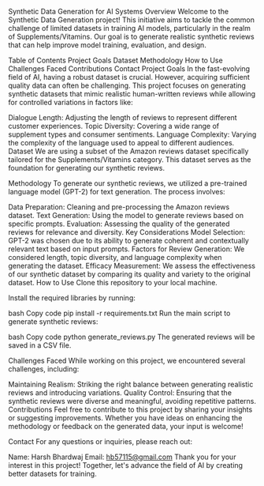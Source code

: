 Synthetic Data Generation for AI Systems
Overview
Welcome to the Synthetic Data Generation project! This initiative aims to tackle the common challenge of limited datasets in training AI models, particularly in the realm of Supplements/Vitamins. Our goal is to generate realistic synthetic reviews that can help improve model training, evaluation, and design.

Table of Contents
Project Goals
Dataset
Methodology
How to Use
Challenges Faced
Contributions
Contact
Project Goals
In the fast-evolving field of AI, having a robust dataset is crucial. However, acquiring sufficient quality data can often be challenging. This project focuses on generating synthetic datasets that mimic realistic human-written reviews while allowing for controlled variations in factors like:

Dialogue Length: Adjusting the length of reviews to represent different customer experiences.
Topic Diversity: Covering a wide range of supplement types and consumer sentiments.
Language Complexity: Varying the complexity of the language used to appeal to different audiences.
Dataset
We are using a subset of the Amazon reviews dataset specifically tailored for the Supplements/Vitamins category. This dataset serves as the foundation for generating our synthetic reviews.

Methodology
To generate our synthetic reviews, we utilized a pre-trained language model (GPT-2) for text generation. The process involves:

Data Preparation: Cleaning and pre-processing the Amazon reviews dataset.
Text Generation: Using the model to generate reviews based on specific prompts.
Evaluation: Assessing the quality of the generated reviews for relevance and diversity.
Key Considerations
Model Selection: GPT-2 was chosen due to its ability to generate coherent and contextually relevant text based on input prompts.
Factors for Review Generation: We considered length, topic diversity, and language complexity when generating the dataset.
Efficacy Measurement: We assess the effectiveness of our synthetic dataset by comparing its quality and variety to the original dataset.
How to Use
Clone this repository to your local machine.

Install the required libraries by running:

bash
Copy code
pip install -r requirements.txt
Run the main script to generate synthetic reviews:

bash
Copy code
python generate_reviews.py
The generated reviews will be saved in a CSV file.

Challenges Faced
While working on this project, we encountered several challenges, including:

Maintaining Realism: Striking the right balance between generating realistic reviews and introducing variations.
Quality Control: Ensuring that the synthetic reviews were diverse and meaningful, avoiding repetitive patterns.
Contributions
Feel free to contribute to this project by sharing your insights or suggesting improvements. Whether you have ideas on enhancing the methodology or feedback on the generated data, your input is welcome!

Contact
For any questions or inquiries, please reach out:

Name: Harsh Bhardwaj
Email: hb57115@gmail.com
Thank you for your interest in this project! Together, let's advance the field of AI by creating better datasets for training.

